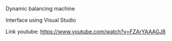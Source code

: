 Dynamic balancing machine

Interface using Visual Studio

Link youtube: https://www.youtube.com/watch?v=FZArYAAAGJ8
